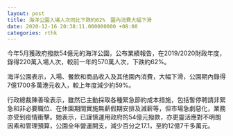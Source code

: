 ```yaml
---
layout: post
title: 海洋公園入場人次同比下跌約62%　園內消費大幅下滑
date: 2020-12-16 20:38:11.000000000 +08:00
categories: rthk
---
```


今年5月獲政府撥款54億元的海洋公園，公布業績報告，在2019/2020財政年度，錄得220萬入場人次，較前一年的570萬人次，下跌約62%。

海洋公園表示，入場、餐飲和商品收入及其他園內消費，大幅下滑，公園期內錄得7億1700多萬港元收入，較上年度減少約59%。

行政總裁陳善瑜表示，雖然已主動採取各種緊急節約成本措施，包括暫停聘請非緊急和非必要職位、在休園期間實施無薪假期安排及減薪等，但市場急劇惡化，業務亦受到疫情衝擊。她表示，已謹慎運用政府的54億元撥款，亦更靈活應對不明朗因素和管理預算，公園全年營運開支，減少百分之17.1，至約12億7千多萬元。
